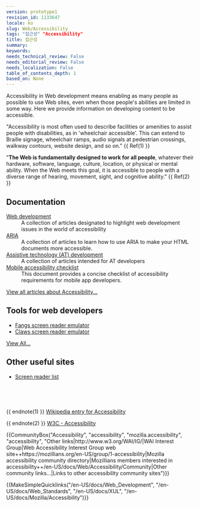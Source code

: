 ```yaml
---
version: prototype1
revision_id: 1133647
locale: ko
slug: Web/Accessibility
tags: "접근성" "Accessibility"
title: 접근성
summary: 
keywords: 
needs_technical_review: False
needs_editorial_review: False
needs_localization: False
table_of_contents_depth: 1
based_on: None
---
```

<p><span class="seoSummary">Accessibility in Web development means enabling as many people as possible to use Web sites, even when those people's abilities are limited in some way. Here we provide information on developing content to be accessible.</span></p>

<p>"Accessibility is most often used to describe facilities or amenities to assist people with disabilities, as in 'wheelchair accessible'. This can extend to Braille signage, wheelchair ramps, audio signals at pedestrian crossings, walkway contours, website design, and so on." {{ Ref(1) }}</p>

<p>"<strong>The Web is fundamentally designed to work for all people</strong>, whatever their hardware, software, language, culture, location, or physical or mental ability. When the Web meets this goal, it is accessible to people with a diverse range of hearing, movement, sight, and cognitive ability." {{ Ref(2) }}</p>

<div class="cleared topicpage-table">
<div class="section">
<h2 class="Documentation" id="Documentation" name="Documentation">Documentation</h2>

<dl>
 <dt><a href="/en-US/docs/Accessibility/Web_Development" title="Accessibility Web Development">Web development</a></dt>
 <dd>A collection of articles designated to highlight web development issues in the world of accessibility</dd>
 <dt><a href="/en-US/docs/Accessibility/ARIA" title="/en-US/docs/Accessibility/ARIA">ARIA</a></dt>
 <dd>A collection of articles to learn how to use ARIA to make your HTML documents more accessible.</dd>
 <dt><a href="/en-US/docs/Accessibility/AT_Development" title="AT Development">Assistive technology (AT) development</a></dt>
 <dd>A collection of articles intended for AT developers</dd>
 <dt><a href="/en-US/docs/Web/Accessibility/Mobile_accessibility_checklist">Mobile accessibility checklist</a></dt>
 <dd>This document provides a concise checklist of accessibility requirements for mobile app developers.</dd>
</dl>

<p><span class="alllinks"><a href="/en-US/docs/tag/Accessibility" title="/en-US/docs/tag/Accessibility">View all articles about Accessibility...</a></span></p>
</div>

<div class="section">
<h2 class="Tools" id="Tools" name="Tools">Tools for web developers</h2>

<ul>
 <li><a class="external" href="http://www.standards-schmandards.com/projects/fangs/">Fangs screen reader emulator</a></li>
 <li><a class="external" href="https://addons.mozilla.org/firefox/addon/claws/">Claws screen reader emulator</a></li>
</ul>

<p><span class="alllinks"><a href="/en-US/docs/tag/Accessibility:Tools" title="en-US/docs/tag/Accessibility:Tools">View All...</a></span></p>

<h2 class="Tools" id="Tools" name="Tools">Other useful sites</h2>

<ul>
 <li><a class="external" href="https://support.mozilla.org/kb/accessibility-features-firefox-make-firefox-and-we">Screen reader list</a></li>
</ul>

<p>&nbsp;</p>
</div>

<p>&nbsp;</p>
</div>

<p>{{ endnote(1) }} <a class="external" href="http://en.wikipedia.org/wiki/Accessibility">Wikipedia entry for Accessibility</a></p>

<p>{{ endnote(2) }} <a href="http://www.w3.org/standards/webdesign/accessibility" title="http://www.w3.org/standards/webdesign/accessibility">W3C - Accessibility</a></p>

<p>{{CommunityBox("Accessibility", "accessibility", "mozilla.accessibility", "accessibility", "Other links|http://www.w3.org/WAI/IG/|WAI Interest Group|Web Accessibility Interest Group web site++https://mozillians.org/en-US/group/1-accessibility|Mozilla accessibility community directory|Mozillians members interested in accessibility++/en-US/docs/Web/Accessibility/Community|Other community links...|Links to other accessibility community sites")}}</p>

<p>{{MakeSimpleQuicklinks("/en-US/docs/Web_Development", "/en-US/docs/Web_Standards", "/en-US/docs/XUL", "/en-US/docs/Mozilla/Accessibility")}}</p>


